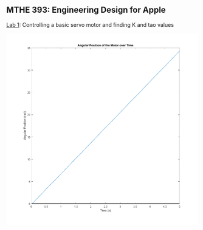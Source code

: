 ## MTHE 393: Engineering Design for Apple

[Lab 1](Lab1/): Controlling a basic servo motor and finding K and tao values

![Angular Position Graph](Lab1/lab1_group2/AngularPosition.png)
